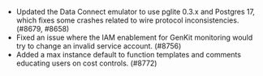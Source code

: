 - Updated the Data Connect emulator to use pglite 0.3.x and Postgres 17, which fixes some crashes related to wire protocol inconsistencies. (#8679, #8658)
- Fixed an issue where the IAM enablement for GenKit monitoring would try to change an invalid service account. (#8756)
- Added a max instance default to function templates and comments educating users on cost controls. (#8772)
